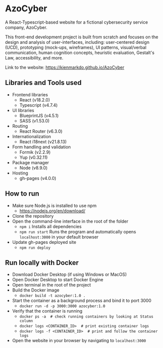 # AzoCyber

A React-Typescript-based website for a fictional cybersecurity service company, AzoCyber.

This front-end development project is built from scratch and focuses on the design and analysis of user-interfaces, including: user-centered design (UCD), prototyping (mock-ups, wireframes), UI patterns, visual/verbal communication, human cognition concepts, heuristic evaluation, Gestalt's Law, accessibility, and more.

Link to the website: https://kienmarkdo.github.io/AzoCyber

## Libraries and Tools used

- Frontend libraries
  - React (v18.2.0)
  - Typescript (v4.7.4)
- UI libraries
  - BlueprintJS (v4.5.1)
  - SASS (v1.53.0)
- Routing
  - React Router (v6.3.0)
- Internationalization
  - React i18next (v21.8.13)
- Form handling and validation
  - Formik (v2.2.9)
  - Yup (v0.32.11)
- Package manager
  - Node (v8.9.0)
- Hosting
  - gh-pages (v4.0.0)

## How to run

- Make sure Node.js is installed to use npm
  - https://nodejs.org/en/download/
- Clone the repository
- Open the command-line interface in the root of the folder
  - `npm i` Installs all dependencies
  - `npm run start` Runs the program and automatically opens `localhost:3000` in your default browser
- Update gh-pages deployed site
  - `npm run deploy`

## Run locally with Docker
- Download Docker Desktop (if using Windows or MacOS)
- Open Docker Desktop to start Docker Engine
- Open terminal in the root of the project
- Build the Docker image
  - `docker build -t azocyber:1.0 .`
- Start the container as a background process and bind it to port 3000
  - `docker run -d -p 3000:3000 azocyber:1.0`
- Verify that the container is running
  - `docker ps -a  # check running containers by looking at Status column`
  - `docker logs <CONTAINER_ID>  # print existing container logs`
  - `docker logs -f <CONTAINER_ID>  # print and follow the container logs`
- Open the website in your browser by navigating to `localhost:3000`

